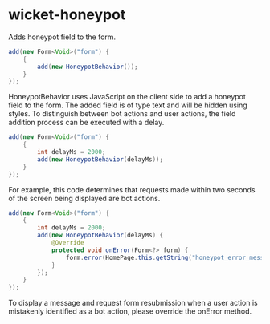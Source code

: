 # wicket-honeypot
Adds honeypot field to the form.


```java
add(new Form<Void>("form") {
    {
        add(new HoneypotBehavior());
    }
});
```

HoneypotBehavior uses JavaScript on the client side to add a honeypot field to the form. The added field is of type text and will be hidden using styles.
To distinguish between bot actions and user actions, the field addition process can be executed with a delay.

```java
add(new Form<Void>("form") {
    {
        int delayMs = 2000;
        add(new HoneypotBehavior(delayMs));
    }
});
```

For example, this code determines that requests made within two seconds of the screen being displayed are bot actions.


```java
add(new Form<Void>("form") {
    {
        int delayMs = 2000;
        add(new HoneypotBehavior(delayMs) {
            @Override
            protected void onError(Form<?> form) {
                form.error(HomePage.this.getString("honeypot_error_message")); // TODO your prop key
            }
        });
    }
});
```


To display a message and request form resubmission when a user action is mistakenly identified as a bot action, please override the onError method.